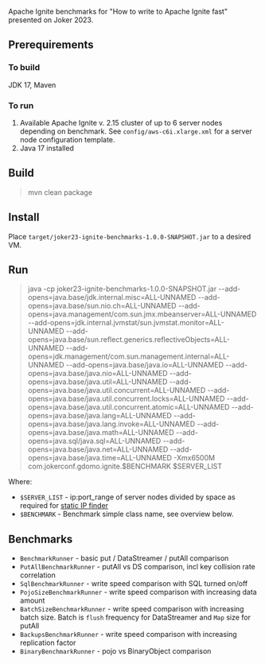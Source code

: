 Apache Ignite benchmarks for "How to write to Apache Ignite fast" presented on Joker 2023.

## Prerequirements
### To build
JDK 17, Maven

### To run
1. Available Apache Ignite v. 2.15 cluster of up to 6 server nodes depending on benchmark.
See `config/aws-c6i.xlarge.xml` for a server node configuration template.
2. Java 17 installed

## Build
> mvn clean package

## Install
Place `target/joker23-ignite-benchmarks-1.0.0-SNAPSHOT.jar` to a desired VM.

## Run

> java -cp joker23-ignite-benchmarks-1.0.0-SNAPSHOT.jar --add-opens=java.base/jdk.internal.misc=ALL-UNNAMED 
> --add-opens=java.base/sun.nio.ch=ALL-UNNAMED --add-opens=java.management/com.sun.jmx.mbeanserver=ALL-UNNAMED 
> --add-opens=jdk.internal.jvmstat/sun.jvmstat.monitor=ALL-UNNAMED --add-opens=java.base/sun.reflect.generics.reflectiveObjects=ALL-UNNAMED 
> --add-opens=jdk.management/com.sun.management.internal=ALL-UNNAMED --add-opens=java.base/java.io=ALL-UNNAMED 
> --add-opens=java.base/java.nio=ALL-UNNAMED --add-opens=java.base/java.util=ALL-UNNAMED 
> --add-opens=java.base/java.util.concurrent=ALL-UNNAMED --add-opens=java.base/java.util.concurrent.locks=ALL-UNNAMED 
> --add-opens=java.base/java.util.concurrent.atomic=ALL-UNNAMED --add-opens=java.base/java.lang=ALL-UNNAMED 
> --add-opens=java.base/java.lang.invoke=ALL-UNNAMED --add-opens=java.base/java.math=ALL-UNNAMED 
> --add-opens=java.sql/java.sql=ALL-UNNAMED --add-opens=java.base/java.net=ALL-UNNAMED --add-opens=java.base/java.time=ALL-UNNAMED -Xmx6500M  
> com.jokerconf.gdomo.ignite.$BENCHMARK $SERVER_LIST

Where:  
* `$SERVER_LIST` - ip:port_range of server nodes divided by space as required for [static IP finder](https://ignite.apache.org/docs/latest/clustering/tcp-ip-discovery#static-ip-finder)
* `$BENCHMARK` - Benchmark simple class name, see overview below.

## Benchmarks
* `BenchmarkRunner` - basic put / DataStreamer / putAll comparison
* `PutAllBenchmarkRunner` - putAll vs DS comparison, incl key collision rate correlation
* `SqlBenchmarkRunner` - write speed comparison with SQL turned on/off
* `PojoSizeBenchmarkRunner` - write speed comparison with increasing data amount
* `BatchSizeBenchmarkRunner` - write speed comparison with increasing batch size. 
Batch is `flush` frequency for DataStreamer and `Map` size for putAll
* `BackupsBenchmarkRunner` - write speed comparison with increasing replication factor
* `BinaryBenchmarkRunner` - pojo vs BinaryObject comparison